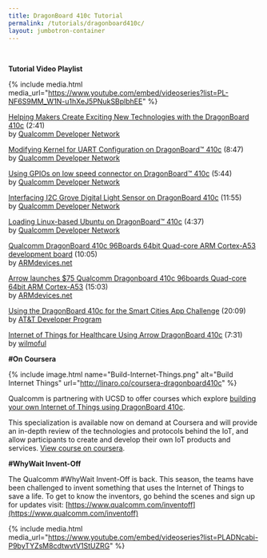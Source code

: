 ```yaml
---
title: DragonBoard 410c Tutorial
permalink: /tutorials/dragonboard410c/
layout: jumbotron-container
---
```

<br>
<div class="col-md-9" markdown="1">

**Tutorial Video Playlist**

{% include media.html media_url="https://www.youtube.com/embed/videoseries?list=PL-NF6S9MM_W1N-u1hXeJ5PNukSBplbhEE" %}

[Helping Makers Create Exciting New Technologies with the DragonBoard 410c](https://www.youtube.com/watch?v=kIZd8CDgsWE&list=PL-NF6S9MM_W1N-u1hXeJ5PNukSBplbhEE&index=1) (2:41)  
by [Qualcomm Developer Network](https://www.youtube.com/user/qualcommdev)

[Modifying Kernel for UART Configuration on DragonBoard™ 410c](https://www.youtube.com/watch?v=gWSr0vXSf9M&list=PL-NF6S9MM_W1N-u1hXeJ5PNukSBplbhEE&index=2) (8:47)  
by [Qualcomm Developer Network](https://www.youtube.com/user/qualcommdev)

[Using GPIOs on low speed connector on DragonBoard™ 410c](https://www.youtube.com/watch?v=yWSx_BIb7Xs&list=PL-NF6S9MM_W1N-u1hXeJ5PNukSBplbhEE&index=3) (5:44)  
by [Qualcomm Developer Network](https://www.youtube.com/user/qualcommdev)

[Interfacing I2C Grove Digital Light Sensor on DragonBoard 410c](https://www.youtube.com/watch?v=1c3Epva9hCc&list=PL-NF6S9MM_W1N-u1hXeJ5PNukSBplbhEE&index=4) (11:55)  
by [Qualcomm Developer Network](https://www.youtube.com/user/qualcommdev)

[Loading Linux-based Ubuntu on DragonBoard™ 410c](https://www.youtube.com/watch?v=nUzAu6LvGFo&list=PL-NF6S9MM_W1N-u1hXeJ5PNukSBplbhEE&index=5) (4:37)  
by [Qualcomm Developer Network](https://www.youtube.com/user/qualcommdev)

[Qualcomm DragonBoard 410c 96Boards 64bit Quad-core ARM Cortex-A53 development board](https://www.youtube.com/watch?v=4eYOxhi9JbA&list=PL-NF6S9MM_W1N-u1hXeJ5PNukSBplbhEE&index=6) (10:05)  
by [ARMdevices.net](https://www.youtube.com/user/Charbax)

[Arrow launches $75 Qualcomm Dragonboard 410c 96boards Quad-core 64bit ARM Cortex-A53](https://www.youtube.com/watch?v=btgoK8F2oPY&list=PL-NF6S9MM_W1N-u1hXeJ5PNukSBplbhEE&index=7) (15:03)  
by [ARMdevices.net](https://www.youtube.com/user/Charbax)

[Using the DragonBoard 410c for the Smart Cities App Challenge](https://www.youtube.com/watch?v=9MveapmzWbA&list=PL-NF6S9MM_W1N-u1hXeJ5PNukSBplbhEE&index=8) (20:09)  
by [AT&T Developer Program](https://www.youtube.com/user/ATTDev)

[Internet of Things for Healthcare Using Arrow DragonBoard 410c](https://www.youtube.com/watch?v=m0vzAkNtygM&list=PL-NF6S9MM_W1N-u1hXeJ5PNukSBplbhEE&index=9) (7:31)  
by [wilmoful](https://www.youtube.com/user/wilmoful)


</div>
<div class="col-md-3" markdown="1">

**#On Coursera**

{% include image.html name="Build-Internet-Things.png" alt="Build Internet Things" url="http://linaro.co/coursera-dragonboard410c" %}

Qualcomm is partnering with UCSD to offer courses which explore [building your own Internet of Things using DragonBoard 410c](http://linaro.co/coursera-dragonboard410c).

This specialization is available now on demand at Coursera and will provide an in-depth review of the technologies and protocols behind the IoT, and allow participants to create and develop their own IoT products and services. [View course on coursera](http://linaro.co/coursera-dragonboard410c).

**#WhyWait Invent-Off**

The Qualcomm #WhyWait Invent-Off is back. This season, the teams have been challenged to invent something that uses the Internet of Things to save a life. To get to know the inventors, go behind the scenes and sign up for updates visit: [https://www.qualcomm.com/inventoff](https://www.qualcomm.com/inventoff)

{% include media.html media_url="https://www.youtube.com/embed/videoseries?list=PLADNcabi-P9byTYZsM8cdtwvtV1StUZRG" %}

</div>
<br>
